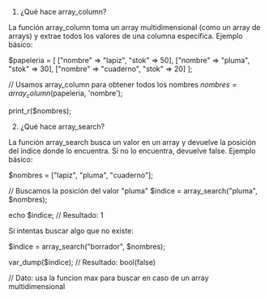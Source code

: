 1. ¿Qué hace array_column?

La función array_column toma un array multidimensional (como un array de arrays) y extrae todos los valores de una columna específica.
Ejemplo básico:

$papeleria = [
    ["nombre" => "lapiz", "stok" => 50],
    ["nombre" => "pluma", "stok" => 30],
    ["nombre" => "cuaderno", "stok" => 20]
];

// Usamos array_column para obtener todos los nombres
$nombres = array_column($papeleria, 'nombre');

print_r($nombres);





2. ¿Qué hace array_search?

La función array_search busca un valor en un array y devuelve la posición del índice donde lo encuentra. Si no lo encuentra, devuelve false.
Ejemplo básico:

$nombres = ["lapiz", "pluma", "cuaderno"];

// Buscamos la posición del valor "pluma"
$indice = array_search("pluma", $nombres);

echo $indice; // Resultado: 1

Si intentas buscar algo que no existe:

$indice = array_search("borrador", $nombres);

var_dump($indice); // Resultado: bool(false)



// Dato: usa la funcion max para buscar en caso de un array multidimensional 